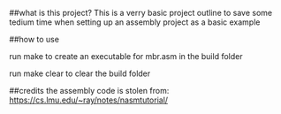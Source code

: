 ##what is this project? 
This is a verry basic project outline to save some tedium time when setting up an assembly project as a basic example

##how to use

run make to create an executable for mbr.asm in the build folder

run make clear to clear the build folder

##credits
the assembly code is stolen from: https://cs.lmu.edu/~ray/notes/nasmtutorial/
